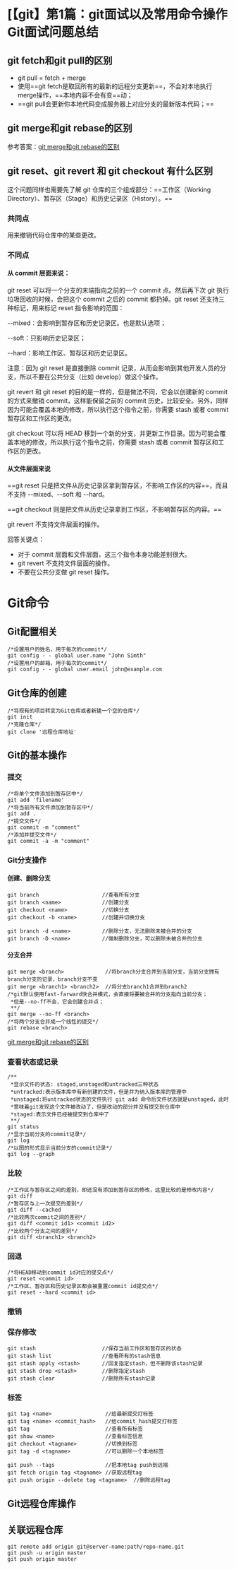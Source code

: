 # [【git】第1篇：git面试以及常用命令操作Git面试问题总结

## git fetch和git pull的区别

- git pull = fetch + merge
- 使用==git fetch是取回所有的最新的远程分支更新==，不会对本地执行merge操作，==本地内容不会有变==动；
- ==git pull会更新你本地代码变成服务器上对应分支的最新版本代码；==

## git merge和git rebase的区别

参考答案：[git merge和git rebase的区别](https://blog.csdn.net/rflyee/article/details/79362381)

## git reset、git revert 和 git checkout 有什么区别

这个问题同样也需要先了解 git 仓库的三个组成部分：==工作区（Working Directory）、暂存区（Stage）和历史记录区（History）。==

### 共同点

用来撤销代码仓库中的某些更改。

### 不同点

#### 从 commit 层面来说：

git reset 可以将一个分支的末端指向之前的一个 commit 点。然后再下次 git 执行垃圾回收的时候，会把这个 commit 之后的 commit 都扔掉。git reset 还支持三种标记，用来标记 reset 指令影响的范围：

--mixed：会影响到暂存区和历史记录区。也是默认选项；

--soft：只影响历史记录区；

--hard：影响工作区、暂存区和历史记录区。

注意：因为 git reset 是直接删除 commit 记录，从而会影响到其他开发人员的分支，所以不要在公共分支（比如 develop）做这个操作。

git revert 和 git reset 的目的是一样的，但是做法不同，它会以创建新的 commit 的方式来撤销 commit，这样能保留之前的 commit 历史，比较安全。另外，同样因为可能会覆盖本地的修改，所以执行这个指令之前，你需要 stash 或者 commit 暂存区和工作区的更改。

git checkout 可以将 HEAD 移到一个新的分支，并更新工作目录。因为可能会覆盖本地的修改，所以执行这个指令之前，你需要 stash 或者 commit 暂存区和工作区的更改。

#### 从文件层面来说

==git reset 只是把文件从历史记录区拿到暂存区，不影响工作区的内容==，而且不支持 --mixed、--soft 和 --hard。

==git checkout 则是把文件从历史记录拿到工作区，不影响暂存区的内容。==

git revert 不支持文件层面的操作。

回答关键点：

- 对于 commit 层面和文件层面，这三个指令本身功能差别很大。
- git revert 不支持文件层面的操作。
- 不要在公共分支做 git reset 操作。

# Git命令

## Git配置相关

```
/*设置用户的姓名，用于每次的commit*/
git config - - global user.name "John Simth"
/*设置用户的邮箱，用于每次的commit*/
git config - - global user.email john@example.com  
```

## Git仓库的创建

```
/*将现有的项目转变为Git仓库或者新建一个空的仓库*/
git init
/*克隆仓库*/
git clone '远程仓库地址'      
```

## Git的基本操作

### 提交

```
/*将单个文件添加到暂存区中*/
git add 'filename'
/*将当前所有文件添加到暂存区中*/
git add .
/*提交文件*/
git commit -m "comment"
/*添加并提交文件*/
git commit -a -m "comment"
```

### Git分支操作

#### 创建、删除分支

```
git branch                    //查看所有分支
git branch <name>             //创建分支
git checkout <name>           //切换分支
git checkout -b <name>        //创建并切换分支

git branch -d <name>          //删除分支，无法删除未被合并的分支
git branch -D <name>          //强制删除分支，可以删除未被合并的分支
```

#### 分支合并

```
git merge <branch>             //将branch分支合并到当前分支，当前分支拥有branch分支的记录，branch分支不变
git merge <branch1> <branch2>  //将分支branch1合并到branch2
/*git默认使用fast-farward快合并模式，会直接将要被合并的分支指向当前分支；
 *但是--no-ff不会，它会创建合并点；
 **/
git merge --no-ff <branch>
/*将两个分支合并成一个线性的提交*/
git rebase <branch>
```

[git merge和git rebase的区别](https://www.cnblogs.com/MuYunyun/p/6876413.html?utm_source=itdadao&utm_medium=referral)

### 查看状态或记录

```
/**
 *显示文件的状态: staged,unstaged和untracked三种状态
 *untracked:表示版本库中有新创建的文件，但是并为纳入版本库的管理中
 *unstaged:将untracked状态的文件执行 git add 命令后文件状态就是unstaged，此时 
 *意味着git发现这个文件被改动了，但是改动的部分并没有提交到仓库中
 *staged:表示文件已经被提交到仓库中了
 **/
git status
/*显示当前分支的commit记录*/
git log
/*以图的形式显示当前分支的commit记录*/
git log --graph
```

### 比较

```
/*工作区与暂存区之间的差别，即还没有添加到暂存区的修改，这里比较的是修改内容*/
git diff
/*暂存区与上一次提交的差别*/
git diff --cached
/*比较两次commit之间的差别*/
git diff <commit id1> <commit id2>
/*比较两个分支之间的差别*/
git diff <branch1> <branch2>
```

### 回退

```
/*将HEAD移动到commit id对应的提交点*/
git reset <commit id>
/*工作区、暂存区和历史记录区都会被重置commit id提交点*/
git reset --hard <commit id>
```

### 撤销

### 保存修改

```
git stash                     //保存当前工作区和暂存区的状态
git stash list                //查看所有的stash信息
git stash apply <stash>       //回复指定stash，但不删除该stash记录
git stash drop <stash>        //删除指定stash
git stash clear               //删除所有stash记录
```

### 标签

```
git tag <name>                 //给最新提交打标签
git tag <name> <commit_hash>   //给commit_hash提交打标签
git tag                        //查看所有标签
git show <name>                //查看标签信息
git checkout <tagname>         //切换到标签
git tag -d <tagname>           //可以删除一个本地标签
 
git push --tags                //把本地tag push到远端
git fetch origin tag <tagname> //获取远程tag
git push origin --delete tag <tagname>  //删除远程tag
```

## Git远程仓库操作

## 关联远程仓库

```
git remote add origin git@server-name:path/repo-name.git
git push -u origin master
git push origin master
```
